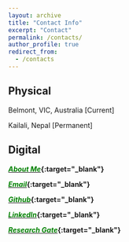 ```yaml
---
layout: archive
title: "Contact Info"
excerpt: "Contact"
permalink: /contacts/
author_profile: true
redirect_from: 
  - /contacts
---
```

Physical
--------------

Belmont, VIC, Australia [Current]

Kailali, Nepal [Permanent]


Digital
--------------


<b>[<span style="color:green">*About Me*</span>](https://about.me/dhirajneupane){:target="_blank"} </b>

<b>[<span style="color:green">*Email*</span>](mailto:d.neupane@deakin.edu.au){:target="_blank"} </b>

<b>[<span style="color:green">*Github*</span>](https://github.com/dhirajneupane){:target="_blank"} </b>

<b>[<span style="color:green">*LinkedIn*</span>](https://www.linkedin.com/in/dhiraj-neupane-6b3089113/){:target="_blank"} </b>

<b>[<span style="color:green">*Research Gate*</span>](https://www.researchgate.net/profile/Dhiraj-Neupane){:target="_blank"} </b>
